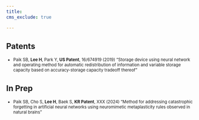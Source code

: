 ```yaml
---
title: 
cms_exclude: true

---
```


## Patents

<ul style="font-size: 0.8em;">
  <li>Paik SB, <strong>Lee H</strong>, Park Y, <strong>US Patent</strong>, 16/674919 (2019) “Storage device using neural network and operating method for automatic redistribution of information and variable storage capacity based on accuracy-storage capacity tradeoff thereof”</li>

</ul>


## In Prep

<ul style="font-size: 0.8em;">
  <li>Paik SB, Cho S, <strong>Lee H</strong>, Baek S, <strong>KR Patent</strong>, XXX (2024) “Method for addressing catastrophic forgetting in artificial neural networks using neuromimetic metaplasticity rules observed in natural brains”</li>

</ul>
